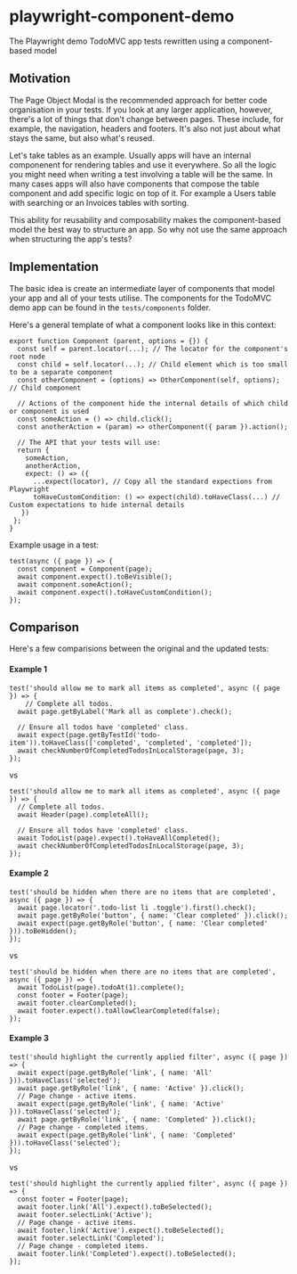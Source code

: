 
# playwright-component-demo
The Playwright demo TodoMVC app tests rewritten using a component-based model

## Motivation

The Page Object Modal is the recommended approach for better code organisation in your tests. If you look at any larger application, however, there's a lot of things that don't change between pages. These include, for example, the navigation, headers and footers. It's also not just about what stays the same, but also what's reused. 

Let's take tables as an example. Usually apps will have an internal componenent for rendering tables and use it everywhere. So all the logic you might need when writing a test involving a table will 
be the same. In many cases apps will also have components that compose the table component and add specific logic on top of it. For example a Users table with searching or an Invoices tables with sorting.

This ability for reusability and composability makes the component-based model the best way to structure an app. So why not use the same approach when structuring the app's tests?

## Implementation

The basic idea is create an intermediate layer of components that model your app and all of your tests utilise.  The components for the TodoMVC demo app can be found in the  `tests/components` folder.  

Here's a general template of what a component looks like in this context:

```
export function Component (parent, options = {}) {
  const self = parent.locator(...); // The locator for the component's root node
  const child = self.locator(...); // Child element which is too small to be a separate component
  const otherComponent = (options) => OtherComponent(self, options); // Child component 

  // Actions of the component hide the internal details of which child or component is used
  const someAction = () => child.click(); 
  const anotherAction = (param) => otherComponent({ param }).action(); 

  // The API that your tests will use:
  return {
    someAction,
    anotherAction,
    expect: () => ({
      ...expect(locator), // Copy all the standard expections from Playwright
      toHaveCustomCondition: () => expect(child).toHaveClass(...) // Custom expectations to hide internal details
   })
 };
}
```

Example usage in a test:

```
test(async ({ page }) => {
  const component = Component(page);
  await component.expect().toBeVisible();
  await component.someAction();
  await component.expect().toHaveCustomCondition();
});
```
## Comparison

Here's a few comparisions between the original and the updated tests:

#### Example 1


```
test('should allow me to mark all items as completed', async ({ page }) => {
    // Complete all todos.
  await page.getByLabel('Mark all as complete').check();

  // Ensure all todos have 'completed' class.
  await expect(page.getByTestId('todo-item')).toHaveClass(['completed', 'completed', 'completed']);
  await checkNumberOfCompletedTodosInLocalStorage(page, 3);
});
```

vs

```
test('should allow me to mark all items as completed', async ({ page }) => {
  // Complete all todos.
  await Header(page).completeAll(); 

  // Ensure all todos have 'completed' class.
  await TodoList(page).expect().toHaveAllCompleted();
  await checkNumberOfCompletedTodosInLocalStorage(page, 3);
});
```

#### Example 2

```
test('should be hidden when there are no items that are completed', async ({ page }) => {
  await page.locator('.todo-list li .toggle').first().check();
  await page.getByRole('button', { name: 'Clear completed' }).click();
  await expect(page.getByRole('button', { name: 'Clear completed' })).toBeHidden();
});
```

vs

```
test('should be hidden when there are no items that are completed', async ({ page }) => {
  await TodoList(page).todoAt(1).complete();
  const footer = Footer(page);
  await footer.clearCompleted();
  await footer.expect().toAllowClearCompleted(false);
});
```

#### Example 3

```
test('should highlight the currently applied filter', async ({ page }) => {
  await expect(page.getByRole('link', { name: 'All' })).toHaveClass('selected');
  await page.getByRole('link', { name: 'Active' }).click();
  // Page change - active items.
  await expect(page.getByRole('link', { name: 'Active' })).toHaveClass('selected');
  await page.getByRole('link', { name: 'Completed' }).click();
  // Page change - completed items.
  await expect(page.getByRole('link', { name: 'Completed' })).toHaveClass('selected');
});
```

vs

```
test('should highlight the currently applied filter', async ({ page }) => {
  const footer = Footer(page);
  await footer.link('All').expect().toBeSelected();
  await footer.selectLink('Active');
  // Page change - active items.
  await footer.link('Active').expect().toBeSelected();
  await footer.selectLink('Completed');
  // Page change - completed items.
  await footer.link('Completed').expect().toBeSelected();
});
```

